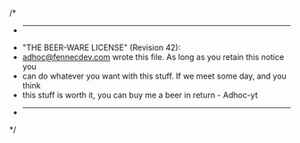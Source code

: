 /*
 * ----------------------------------------------------------------------------
 * "THE BEER-WARE LICENSE" (Revision 42):
 * <adhoc@fennecdev.com> wrote this file. As long as you retain this notice you
 * can do whatever you want with this stuff. If we meet some day, and you think
 * this stuff is worth it, you can buy me a beer in return - Adhoc-yt
 * ----------------------------------------------------------------------------
 */
